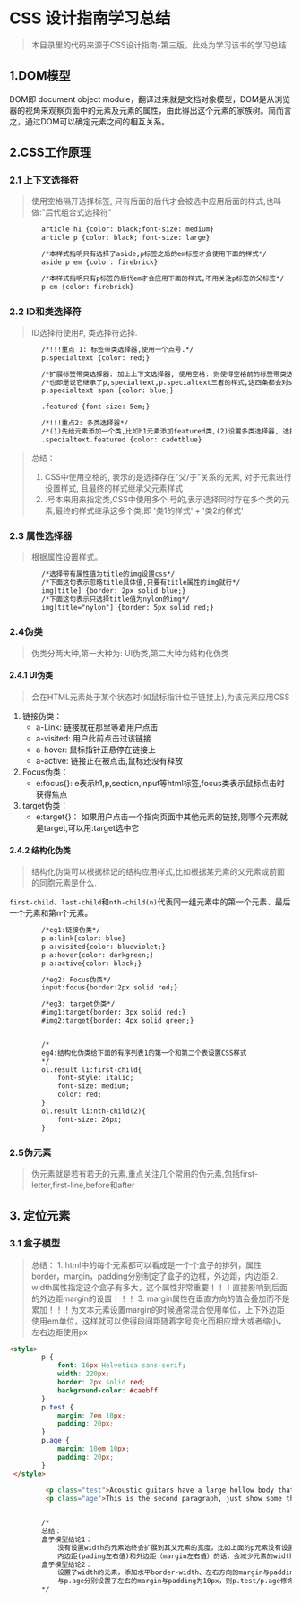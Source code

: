 # CSS 设计指南学习总结

> 本目录里的代码来源于CSS设计指南-第三版，此处为学习该书的学习总结

## 1.DOM模型
DOM即 document object module，翻译过来就是文档对象模型，DOM是从浏览器的视角来观察页面中的元素及元素的属性，由此得出这个元素的家族树。简而言之，通过DOM可以确定元素之间的相互关系。

## 2.CSS工作原理

### 2.1 上下文选择符
> 使用空格隔开选择标签, 只有后面的后代才会被选中应用后面的样式,也叫做:"后代组合式选择符"

```html
        article h1 {color: black;font-size: medium}
        article p {color: black; font-size: large}

        /*本样式指明只有选择了aside,p标签之后的em标签才会使用下面的样式*/
        aside p em {color: firebrick}

        /*本样式指明只有p标签的后代em才会应用下面的样式,不用关注p标签的父标签*/
        p em {color: firebrick}
```
       
### 2.2 ID和类选择符
> ID选择符使用#, 类选择符选择.

```html
        /*!!!重点 1: 标签带类选择器,使用一个点号.*/
        p.specialtext {color: red;}

        /*扩展标签带类选择器: 加上上下文选择器, 使用空格: 则使得空格前的标签带类选择器成为空格后的标签的父元素*/
        /*也即是说它继承了p,specialtext,p.specialtext三者的样式,这四条都会对span标签产生影响*/
        p.specialtext span {color: blue;}

        .featured {font-size: 5em;}

        /*!!!重点2: 多类选择器*/
        /*(1)先给元素添加一个类,比如h1元素添加featured类,(2)设置多类选择器, 选择同时存在这两个类的元素*/
        .specialtext.featured {color: cadetblue}
```

> 总结：
> 1) CSS中使用空格的, 表示的是选择存在"父/子"关系的元素, 对子元素进行设置样式, 且最终的样式继承父元素样式
> 2) .号本来用来指定类,CSS中使用多个.号的,表示选择同时存在多个类的元素,最终的样式继承这多个类,即 '类1的样式' + '类2的样式'
     

### 2.3 属性选择器
> 根据属性设置样式。

```html
        /*选择带有属性值为title的img设置css*/
        /*下面这句表示忽略title具体值,只要有title属性的img就行*/
        img[title] {border: 2px solid blue;}
        /*下面这句表示只选择title值为nylon的img*/
        img[title="nylon"] {border: 5px solid red;}
```
        
### 2.4伪类
> 伪类分两大种,第一大种为: UI伪类,第二大种为结构化伪类

#### 2.4.1 UI伪类
> 会在HTML元素处于某个状态时(如鼠标指针位于链接上),为该元素应用CSS
1. 链接伪类：
    - a-Link: 链接就在那里等着用户点击
    - a-visited: 用户此前点击过该链接
    - a-hover: 鼠标指针正悬停在链接上
    - a-active: 链接正在被点击,鼠标还没有释放
2. Focus伪类：
    - e:focus{}: e表示h1,p,section,input等html标签,focus类表示鼠标点击时获得焦点
3. target伪类：
    - e:target{}： 如果用户点击一个指向页面中其他元素的链接,则哪个元素就是target,可以用:target选中它
     
#### 2.4.2 结构化伪类
> 结构化伪类可以根据标记的结构应用样式,比如根据某元素的父元素或前面的同胞元素是什么.

`first-child`、`last-child`和`nth-child(n)`代表同一组元素中的第一个元素、最后一个元素和第n个元素。

```html
        /*eg1:链接伪类*/
        p a:link{color: blue}
        p a:visited{color: blueviolet;}
        p a:hover{color: darkgreen;}
        p a:active{color: black;}

        /*eg2: Focus伪类*/
        input:focus{border:2px solid red;}

        /*eg3: target伪类*/
        #img1:target{border: 3px solid red;}
        #img2:target{border: 4px solid green;}


        /*
        eg4:结构化伪类给下面的有序列表1的第一个和第二个表设置CSS样式
        */
        ol.result li:first-child{
            font-style: italic;
            font-size: medium;
            color: red;
        }
        ol.result li:nth-child(2){
            font-size: 26px;
        }
```

### 2.5伪元素
> 伪元素就是若有若无的元素,重点关注几个常用的伪元素,包括first-letter,first-line,before和after

## 3. 定位元素

### 3.1 盒子模型
> 总结：
     1. html中的每个元素都可以看成是一个个盒子的排列，属性border，margin，padding分别制定了盒子的边框，外边距，内边距
     2. width属性指定这个盒子有多大，这个属性非常重要！！！直接影响到后面的外边距margin的设置！！！
     3. margin属性在垂直方向的值会叠加而不是累加！！！为文本元素设置margin的时候通常混合使用单位，上下外边距使用em单位，这样就可以使得段间距随着字号变化而相应增大或者缩小，左右边距使用px

```html
<style>
        p {
            font: 16px Helvetica sans-serif;
            width: 220px;
            border: 2px solid red;
            background-color: #caebff
        }
        p.test {
            margin: 7em 10px;
            padding: 20px;
        }
        p.age {
            margin: 10em 10px;
            padding: 20px;
        }
 </style>
        
         <p class="test">Acoustic guitars have a large hollow body that projects the sound of the strings.</p>
         <p class="age">This is the second paragraph, just show some thing for margin... hope it can help you to understand something</p>


        /*
        总结：
        盒子模型结论1：
            没有设置width的元素始终会扩展到其父元素的宽度，比如上面的p元素没有设置width元素的话，则p的宽度与body的宽度一致。给该元素(p)添加水平边框的宽度(border-width)
            内边距(pading左右值)和外边距（margin左右值）的话，会减少元素的width，减少的width即为水平边框，内边距，外边距之和。
        盒子模型结论2：
            设置了width的元素，添加水平border-width、左右方向的margin与padding时，元素的最终width也会增加。比如上面的例子p添加了width为220px.带标签类p.test
            与p.age分别设置了左右的margin与padding为10px，则p.test/p.age修饰的段落p的width值为：220px+(10+20)*2=260px
        */
```